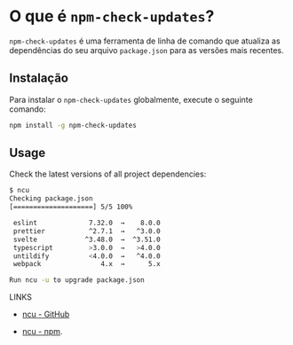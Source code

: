# O que é `npm-check-updates`?

`npm-check-updates` é uma ferramenta de linha de comando que atualiza as dependências do seu arquivo `package.json` para as versões mais recentes.

## Instalação

Para instalar o `npm-check-updates` globalmente, execute o seguinte comando:
```bash
npm install -g npm-check-updates
```


## Usage

Check the latest versions of all project dependencies:

```sh
$ ncu
Checking package.json
[====================] 5/5 100%

 eslint             7.32.0  →    8.0.0
 prettier           ^2.7.1  →   ^3.0.0
 svelte            ^3.48.0  →  ^3.51.0
 typescript         >3.0.0  →   >4.0.0
 untildify          <4.0.0  →   ^4.0.0
 webpack               4.x  →      5.x

Run ncu -u to upgrade package.json
```


LINKS 

- [ncu - GitHub](https://github.com/raineorshine/npm-check-updates)

- [ncu - npm](https://www.npmjs.com/package/npm-check-updates).